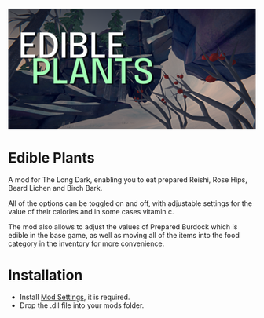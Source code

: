 ![Screenshot](https://github.com/DemonBunnyBon/TLD-Edible-Plants/blob/main/Thumb_EP.png?raw=true)
# Edible Plants

A mod for The Long Dark, enabling you to eat prepared Reishi, Rose Hips, Beard Lichen and Birch Bark. 

All of the options can be toggled on and off, with adjustable settings for the value of their calories and in some cases vitamin c. 

The mod also allows to adjust the values of Prepared Burdock which is edible in the base game, as well as moving all of the items into the food category in the inventory for more convenience.

# Installation

- Install [Mod Settings](https://github.com/DigitalzombieTLD/ModSettings/releases/), it is required.
- Drop the .dll file into your mods folder.

